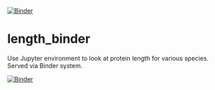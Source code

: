 [![Binder](https://mybinder.org/badge.svg)](https://mybinder.org/v2/gh/fomightez/length_binder/master)

# length_binder
Use Jupyter environment to look at protein length for various species. Served via Binder system.

[![Binder](https://mybinder.org/badge.svg)](https://mybinder.org/v2/gh/fomightez/length_binder/master)